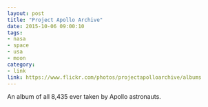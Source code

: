 ```yaml
---
layout: post
title: "Project Apollo Archive"
date: 2015-10-06 09:00:10
tags:
- nasa
- space
- usa
- moon
category:
- link
link: https://www.flickr.com/photos/projectapolloarchive/albums
---
```


An album of all 8,435 ever taken by Apollo astronauts.